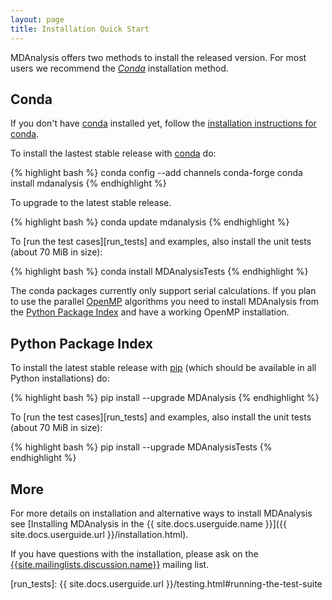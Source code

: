 ```yaml
---
layout: page
title: Installation Quick Start
---
```


MDAnalysis offers two methods to install the released version. For most
users we recommend the [*Conda*](#conda) installation method.

## Conda ##

If you don't have [conda][] installed yet, follow the [installation
instructions for conda][].

To install the lastest stable release with [conda][conda] do:

{% highlight bash %}
conda config --add channels conda-forge
conda install mdanalysis
{% endhighlight %}

To upgrade to the latest stable release.

{% highlight bash %}
conda update mdanalysis
{% endhighlight %}

To [run the test cases][run_tests] and examples, also install the unit tests (about 70 MiB
in size):

{% highlight bash %}
conda install MDAnalysisTests
{% endhighlight %}

The conda packages currently only support serial calculations. If you
plan to use the parallel [OpenMP][OpenMP] algorithms you need to
install MDAnalysis from the [Python Package
Index](#python-package-index) and have a working OpenMP installation.

## Python Package Index ##

To install the latest stable release with
[pip][pip] (which should be available in all Python installations) do:

{% highlight bash %}
pip install --upgrade MDAnalysis
{% endhighlight %}

To [run the test cases][run_tests] and examples, also install the unit tests (about 70 MiB
in size):

{% highlight bash %}
pip install --upgrade MDAnalysisTests
{% endhighlight %}

## More ##

For more details on installation and alternative ways to install MDAnalysis see [Installing
MDAnalysis in the {{ site.docs.userguide.name }}]({{ site.docs.userguide.url }}/installation.html).

If you have questions with the installation, please ask on the
[{{site.mailinglists.discussion.name}}]({{site.mailinglists.discussion.url}})
mailing list.

[pip]: https://pip.pypa.io/en/latest/
[conda]: https://conda.io/
[installation instructions for conda]: https://conda.io/projects/conda/en/latest/user-guide/install/index.html
[OpenMP]: https://www.openmp.org/
[run_tests]: {{ site.docs.userguide.url }}/testing.html#running-the-test-suite
